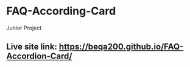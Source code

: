 # FAQ-According-Card
Junior Project
## Live site link: https://beqa200.github.io/FAQ-Accordion-Card/
